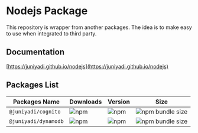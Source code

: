 # Nodejs Package

This repository is wrapper from another packages. The idea is to make easy to use when integrated to third party.

## Documentation

[https://juniyadi.github.io/nodejs](https://juniyadi.github.io/nodejs)

## Packages List

| Packages Name        | Downloads                                                | Version                                                 | Size                                                                           |
| -------------------- | -------------------------------------------------------- | ------------------------------------------------------- | ------------------------------------------------------------------------------ |
| `@juniyadi/cognito`  | ![npm](https://img.shields.io/npm/dm/@juniyadi/cognito)  | ![npm](https://img.shields.io/npm/v/@juniyadi/cognito)  | ![npm bundle size](https://img.shields.io/bundlephobia/min/@juniyadi/cognito)  |
| `@juniyadi/dynamodb` | ![npm](https://img.shields.io/npm/dm/@juniyadi/dynamodb) | ![npm](https://img.shields.io/npm/v/@juniyadi/dynamodb) | ![npm bundle size](https://img.shields.io/bundlephobia/min/@juniyadi/dynamodb) |

